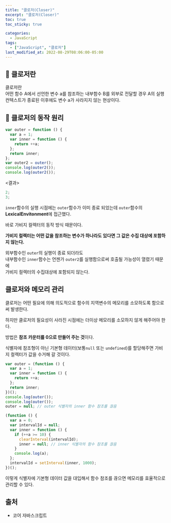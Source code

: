 ```yaml
---
title: "클로저(Closer)"
excerpt: "클로저(Closer)"
toc: true
toc_sticky: true

categories:
  - JavaScript
tags:
  - ["JavaScript", "클로저"]
last_modified_at: 2022-08-29T08:06:00-05:00
---
```


## 📄 클로저란

클로저란 <br>
어떤 함수 A에서 선언한 변수 a를 참조하는 내부함수 B를 외부로 전달할 경우 A의 실행 컨텍스트가 종료된 이후에도 변수 a가 사라지지 않는 현상이다.

## 📄 클로저의 동작 원리

```js
var outer = function () {
  var a = 1;
  var inner = function () {
    return ++a;
  };
  return inner;
};
var outer2 = outer();
console.log(outer2());
console.log(outer2());
```

<결과><br>

```js
2;
3;
```

`inner`함수의 실행 시점에는 `outer`함수가 이미 종료 되었는데 `outer`함수의 **LexicalEnvitonment**에 접근했다.

바로 가비지 컬렉터의 동작 방식 때문이다.

**가비지 컬렉터는 어떤 값을 참조하는 변수가 하나라도 있다면 그 값은 수집 대상에 포함하지 않는다.**

외부함수인 `outer`의 실행이 종료 되더라도<br>
내부함수인 `inner`함수는 언젠가 `outer2`를 실행함으로써 호출될 가능성이 열렸기 때문에 <br>
가비지 컬렉터의 수집대상에 포함되지 않는다.

## 클로저와 메모리 관리

클로저는 어떤 필요에 의해 의도적으로 함수의 지역변수의 메모리를 소모하도록 함으로써 발생한다.

하지만 클로저의 필요성이 사라진 시점에는 더이상 메모리를 소모하지 않게 해주어야 한다.

방법은 **참조 카운터를 0으로 만들어 주는 것**이다.

식별자에 참조형이 아닌 기본형 데이터(보통`null` 또는 `undefined`)를 할당해주면 가비지 컬렉터가 값을 수거해 갈 것이다.

```js
var outer = (function () {
  var a = 1;
  var inner = function () {
    return ++a;
  };
  return inner;
})();
console.log(outer());
console.log(outer());
outer = null; // outer 식별자의 inner 함수 참조를 끊음
```

```js
(function () {
  var a = 0;
  var intervalId = null;
  var inner = function () {
    if (++a >= 10) {
      clearInterval(intervalId);
      inner = null; // inner 식별자의 함수 참조를 끊음
    }
    console.log(a);
  };
  intervalId = setInterval(inner, 1000);
})();
```

이렇게 식별자에 기본형 데이터 값을 대입해서 함수 참조를 끊으면 메모리를 효율적으로 관리할 수 있다.

## 출처

- 코어 자바스크립트
